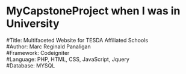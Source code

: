 # MyCapstoneProject when I was in University

#Title: Multifaceted Website for TESDA Affiliated Schools <br/>
#Author: Marc Reginald Panaligan <br/>
#Framework: Codeigniter <br/>
#Language: PHP, HTML, CSS, JavaScript, Jquery <br/>
#Database: MYSQL 
